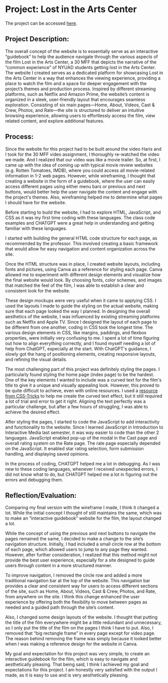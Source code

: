 # Project: Lost in the Arts Center

The project can be accessed [here](https://sihyunlkim.github.io/COMMLAB30MFFWEBSITE).

## Project Description:

The overall concept of the website is to essentially serve as an interactive “guidebook” to help the audience navigate through the various aspects of the film Lost in the Arts Center, a 30 MFF that depicts the narrative of the “common experience” of NYUAD students getting lost in the Arts Center. The website I created serves as a dedicated platform for showcasing Lost in the Arts Center in a way that enhances the viewing experience, providing a place to watch the film and a space for deeper engagement with the project’s themes and production process. Inspired by different streaming platforms, such as Netflix and Amazon Prime, the website’s content is organized in a sleek, user-friendly layout that encourages seamless exploration. Consisting of six main pages—Home, About, Videos, Cast & Crew, Photos, and Rate—the site is structured to deliver an intuitive browsing experience, allowing users to effortlessly access the film, view related content, and explore additional features.

## Process:

Since the website for this project had to be built around the video Haris and I took for the 30 MFF video assignment, I thoroughly re-watched the video we made. And I realized that our video was like a movie trailer. So, at first, I came up with the idea of coming up with typical movie review websites (e.g. Rotten Tomatoes, IMDB), where you could access all movie-related information in 1-2 web pages. However, while wireframing, I thought that creating a website in the form of a guidebook, where the user can easily access different pages using either menu bars or previous and next buttons, would better help the user navigate the content and engage with the project's themes. Also, wireframing helped me to determine what pages I should have for the website.

Before starting to build the website, I had to explore HTML, JavaScript, and CSS as it was my first time coding with these languages. The class code examples and CHATGPT were a great help in understanding and getting familiar with these languages. 

I started with building the general HTML code structure for each page, as recommended by the professor. This involved creating a basic framework that would allow for easy navigation and content organization across the site. 

Once the HTML structure was in place, I created website layouts, including fonts and pictures, using Canva as a reference for styling each page. Canva allowed me to experiment with different design elements and visualize how the final website would look. By choosing fonts, color schemes, and images that matched the feel of the film, I was able to establish a clear and consistent look for the website.

These design mockups were very useful when it came to applying CSS. I used the layouts I made to guide the styling on the actual website, making sure that each page looked the way I planned. In designing the overall aesthetics of the website, I was influenced by existing streaming platforms such as Netflix and Apple TV. Since I designed the layout of each page to be different from one another, coding in CSS took the longest time. The various design elements in CSS, like margins, paddings, and flexbox properties, were initially very confusing to me. I spent a lot of time figuring out how to align everything correctly, and I found myself needing a lot of help from ChatGPT, especially at the start. With ChatGPT's guidance, I slowly got the hang of positioning elements, creating responsive layouts, and refining the visual details. 

The most challenging part of this project was definitely styling the pages. I particularly found styling the home page (index page) to be the hardest. One of the key elements I wanted to include was a curved text for the film's title to give it a unique and visually appealing look. However, this proved to be quite difficult to achieve, even with online resources. I used a [resource from CSS-Tricks](https://css-tricks.com/snippets/svg/curved-text-along-path/) to help me create the curved text effect, but it still required a lot of trial and error to get it right. Aligning the text perfectly was a particular challenge, but after a few hours of struggling, I was able to achieve the desired effect.

After styling the pages, I started to code the JavaScript to add interactivity and functionality to the website. Since I learned JavaScript in Introduction to Interactive Media last semester, it was way easier to code than the other 2 languages. JavaScript enabled pop-up of the modal in the Cast page and overall rating system on the Rate page. The rate page especially depended on the JavaScript. It enabled star rating selection, form submission handling, and displaying saved opinions.

In the process of coding, CHATGPT helped me a lot in debugging. As I was new to these coding languages, whenever I received unexpected errors, I did not know what to do, but CHATGPT helped me a lot in figuring out the errors and debugging them. 

## Reflection/Evaluation: 

Comparing my final version with the wireframe I made, I think it changed a lot. While the initial concept I thought of still maintains the same, which was to make an “interactive guidebook” website for the film, the layout changed a lot. 

While the concept of using the previous and next buttons to navigate the pages remained the same, I decided to make a change to the site’s navigation structure. Initially, I had included a small circle row at the bottom of each page, which allowed users to jump to any page they wanted. However, after further consideration, I realized that this method might not provide the best user experience, especially for a site designed to guide users through content in a more structured manner.

To improve navigation, I removed the circle row and added a more traditional navigation bar at the top of the website. This navigation bar provides a clear and consistent way for users to access different sections of the site, such as Home, About, Videos, Cast & Crew, Photos, and Rate, from anywhere on the site. I think this change enhanced the user experience by offering both the flexibility to move between pages as needed and a guided path through the site’s content. 

Also, I changed some design layouts of the website. I thought that putting the title of the film everywhere might be a little redundant and unnecessary, so I only put the title of the film on the pages I think I have to put. Also,  I removed that “big rectangle frame” in every page except for video page. The reason behind removing the frame was simply because it looked better when I was making a reference design for the website in Canva. 

My goal and expectation for this project was very simple, to create an interactive guidebook for the film, which is easy to navigate and aesthetically pleasing. That being said, I think I achieved my goal and expectations for this project. I am honestly very satisfied with the output I made, as it is easy to use and is very aesthetically pleasing. 



